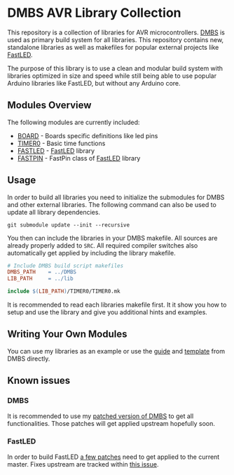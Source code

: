# DMBS AVR Library Collection

This repository is a collection of libraries for AVR microcontrollers.
[DMBS](https://github.com/abcminiuser/dmbs) is used as primary build system for all libraries.
This repository contains new, standalone libraries as well as makefiles for popular external projects like [FastLED](https://github.com/FastLED/FastLED).

The purpose of this library is to use a clean and modular build system with libraries optimized in size and speed while still being able to use popular Arduino libraries like FastLED, but without any Arduino core.

## Modules Overview

The following modules are currently included:

 - [BOARD](lib/BOARD/Readme.md) - Boards specific definitions like led pins
 - [TIMER0](lib/TIMER0/Readme.md) - Basic time functions
 - [FASTLED](lib/FASTLED/Readme.md) - [FastLED](https://github.com/FastLED/FastLED) library
 - [FASTPIN](lib/FASTLED/Readme.md) - FastPin class of [FastLED](https://github.com/FastLED/FastLED) library

## Usage

In order to build all libraries you need to initialize the submodules for DMBS and other external libraries. The following command can also be used to update all library dependencies.

```
git submodule update --init --recursive
```

You then can include the libraries in your DMBS makefile. All sources are already properly added to `SRC`. All required compiler switches also automatically get applied by including the library makefile.

```makefile
# Include DMBS build script makefiles
DMBS_PATH    = ../DMBS
LIB_PATH     = ../lib

include $(LIB_PATH)/TIMER0/TIMER0.mk
```

It is recommended to read each libraries makefile first. It it show you how to setup and use the library and give you additional hints and examples.

## Writing Your Own Modules
You can use my libraries as an example or use the [guide](https://github.com/abcminiuser/dmbs/blob/master/DMBS/WritingYourOwnModules.md) and [template](https://github.com/abcminiuser/dmbs/pull/22) from DMBS directly.

## Known issues

### DMBS
It is recommended to use my [patched version of DMBS](https://github.com/NicoHood/dmbs/tree/compiler_option) to get all functionalities. Those patches will get applied upstream hopefully soon.

### FastLED
In order to build FastLED [a few patches](https://github.com/NicoHood/FastLED/tree/makefile) need to get applied to the current master. Fixes upstream are tracked within [this issue](https://github.com/FastLED/FastLED/issues/485).
